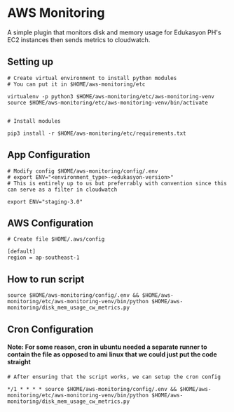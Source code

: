 # AWS Monitoring
A simple plugin that monitors disk and memory usage for Edukasyon PH's EC2 instances then sends metrics to cloudwatch.

## Setting up
```
# Create virtual environment to install python modules
# You can put it in $HOME/aws-monitoring/etc

virtualenv -p python3 $HOME/aws-monitoring/etc/aws-monitoring-venv
source $HOME/aws-monitoring/etc/aws-monitoring-venv/bin/activate


# Install modules

pip3 install -r $HOME/aws-monitoring/etc/requirements.txt
```

## App Configuration
```
# Modify config $HOME/aws-monitoring/config/.env
# export ENV="<environment_type>-<edukasyon-version>"
# This is entirely up to us but preferrably with convention since this can serve as a filter in cloudwatch

export ENV="staging-3.0"
```

## AWS Configuration
```
# Create file $HOME/.aws/config

[default]
region = ap-southeast-1
```

## How to run script
```
source $HOME/aws-monitoring/config/.env && $HOME/aws-monitoring/etc/aws-monitoring-venv/bin/python $HOME/aws-monitoring/disk_mem_usage_cw_metrics.py
```

## Cron Configuration

#### Note: For some reason, cron in ubuntu needed a separate runner to contain the file as opposed to ami linux that we could just put the code straight

```
# After ensuring that the script works, we can setup the cron config

*/1 * * * * source $HOME/aws-monitoring/config/.env && $HOME/aws-monitoring/etc/aws-monitoring-venv/bin/python $HOME/aws-monitoring/disk_mem_usage_cw_metrics.py
```


